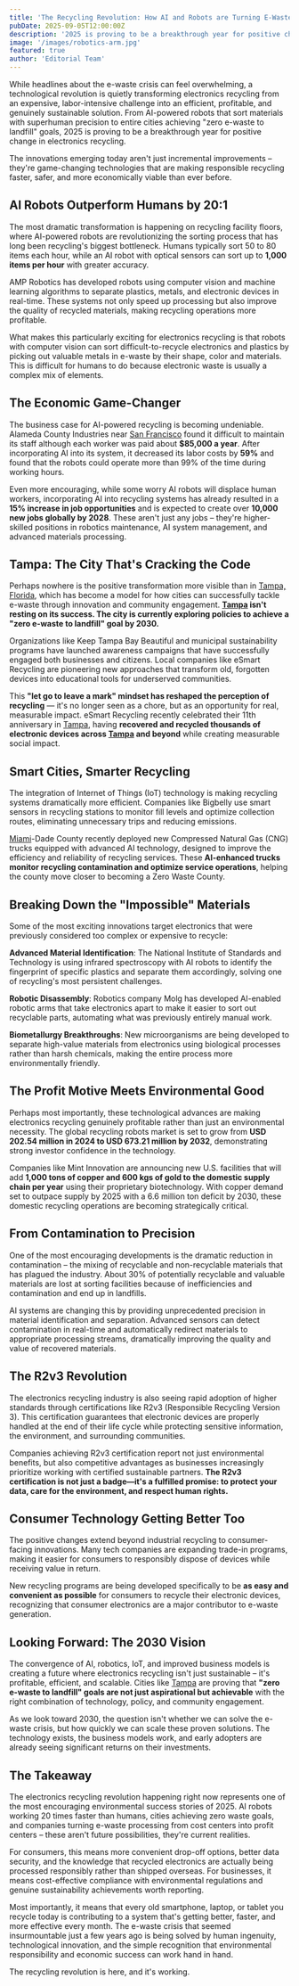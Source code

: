 ```yaml
---
title: 'The Recycling Revolution: How AI and Robots are Turning E-Waste into Environmental Wins'
pubDate: 2025-09-05T12:00:00Z
description: '2025 is proving to be a breakthrough year for positive change in electronics recycling.'
image: '/images/robotics-arm.jpg'
featured: true
author: 'Editorial Team'
---
```


While headlines about the e-waste crisis can feel overwhelming, a technological revolution is quietly transforming electronics recycling from an expensive, labor-intensive challenge into an efficient, profitable, and genuinely sustainable solution. From AI-powered robots that sort materials with superhuman precision to entire cities achieving "zero e-waste to landfill" goals, 2025 is proving to be a breakthrough year for positive change in electronics recycling.

The innovations emerging today aren't just incremental improvements – they're game-changing technologies that are making responsible recycling faster, safer, and more economically viable than ever before.

## AI Robots Outperform Humans by 20:1

The most dramatic transformation is happening on recycling facility floors, where AI-powered robots are revolutionizing the sorting process that has long been recycling's biggest bottleneck. Humans typically sort 50 to 80 items each hour, while an AI robot with optical sensors can sort up to <strong>1,000 items per hour</strong> with greater accuracy.

AMP Robotics has developed robots using computer vision and machine learning algorithms to separate plastics, metals, and electronic devices in real-time. These systems not only speed up processing but also improve the quality of recycled materials, making recycling operations more profitable.

What makes this particularly exciting for electronics recycling is that robots with computer vision can sort difficult-to-recycle electronics and plastics by picking out valuable metals in e-waste by their shape, color and materials. This is difficult for humans to do because electronic waste is usually a complex mix of elements.

## The Economic Game-Changer

The business case for AI-powered recycling is becoming undeniable. Alameda County Industries near [San Francisco](/states/california/san-francisco) found it difficult to maintain its staff although each worker was paid about <strong>$85,000 a year</strong>. After incorporating AI into its system, it decreased its labor costs by <strong>59%</strong> and found that the robots could operate more than 99% of the time during working hours.

Even more encouraging, while some worry AI robots will displace human workers, incorporating AI into recycling systems has already resulted in a <strong>15% increase in job opportunities</strong> and is expected to create over <strong>10,000 new jobs globally by 2028</strong>. These aren't just any jobs – they're higher-skilled positions in robotics maintenance, AI system management, and advanced materials processing.

## Tampa: The City That's Cracking the Code

Perhaps nowhere is the positive transformation more visible than in [Tampa, Florida](/states/florida/tampa), which has become a model for how cities can successfully tackle e-waste through innovation and community engagement. <strong>[Tampa](/states/florida/tampa) isn't resting on its success. The city is currently exploring policies to achieve a "zero e-waste to landfill" goal by 2030.</strong>

Organizations like Keep Tampa Bay Beautiful and municipal sustainability programs have launched awareness campaigns that have successfully engaged both businesses and citizens. Local companies like eSmart Recycling are pioneering new approaches that transform old, forgotten devices into educational tools for underserved communities.

This <strong>"let go to leave a mark" mindset has reshaped the perception of recycling</strong> — it's no longer seen as a chore, but as an opportunity for real, measurable impact. eSmart Recycling recently celebrated their 11th anniversary in [Tampa](/states/florida/tampa), having <strong>recovered and recycled thousands of electronic devices across [Tampa](/states/florida/tampa) and beyond</strong> while creating measurable social impact.

## Smart Cities, Smarter Recycling

The integration of Internet of Things (IoT) technology is making recycling systems dramatically more efficient. Companies like Bigbelly use smart sensors in recycling stations to monitor fill levels and optimize collection routes, eliminating unnecessary trips and reducing emissions.

[Miami](/states/florida/miami)-Dade County recently deployed new Compressed Natural Gas (CNG) trucks equipped with advanced AI technology, designed to improve the efficiency and reliability of recycling services. These <strong>AI-enhanced trucks monitor recycling contamination and optimize service operations</strong>, helping the county move closer to becoming a Zero Waste County.

## Breaking Down the "Impossible" Materials

Some of the most exciting innovations target electronics that were previously considered too complex or expensive to recycle:

<strong>Advanced Material Identification</strong>: The National Institute of Standards and Technology is using infrared spectroscopy with AI robots to identify the fingerprint of specific plastics and separate them accordingly, solving one of recycling's most persistent challenges.

<strong>Robotic Disassembly</strong>: Robotics company Molg has developed AI-enabled robotic arms that take electronics apart to make it easier to sort out recyclable parts, automating what was previously entirely manual work.

<strong>Biometallurgy Breakthroughs</strong>: New microorganisms are being developed to separate high-value materials from electronics using biological processes rather than harsh chemicals, making the entire process more environmentally friendly.

## The Profit Motive Meets Environmental Good

Perhaps most importantly, these technological advances are making electronics recycling genuinely profitable rather than just an environmental necessity. The global recycling robots market is set to grow from <strong>USD 202.54 million in 2024 to USD 673.21 million by 2032</strong>, demonstrating strong investor confidence in the technology.

Companies like Mint Innovation are announcing new U.S. facilities that will add <strong>1,000 tons of copper and 600 kgs of gold to the domestic supply chain per year</strong> using their proprietary biotechnology. With copper demand set to outpace supply by 2025 with a 6.6 million ton deficit by 2030, these domestic recycling operations are becoming strategically critical.

## From Contamination to Precision

One of the most encouraging developments is the dramatic reduction in contamination – the mixing of recyclable and non-recyclable materials that has plagued the industry. About 30% of potentially recyclable and valuable materials are lost at sorting facilities because of inefficiencies and contamination and end up in landfills.

AI systems are changing this by providing unprecedented precision in material identification and separation. Advanced sensors can detect contamination in real-time and automatically redirect materials to appropriate processing streams, dramatically improving the quality and value of recovered materials.

## The R2v3 Revolution

The electronics recycling industry is also seeing rapid adoption of higher standards through certifications like R2v3 (Responsible Recycling Version 3). This certification guarantees that electronic devices are properly handled at the end of their life cycle while protecting sensitive information, the environment, and surrounding communities.

Companies achieving R2v3 certification report not just environmental benefits, but also competitive advantages as businesses increasingly prioritize working with certified sustainable partners. <strong>The R2v3 certification is not just a badge—it's a fulfilled promise: to protect your data, care for the environment, and respect human rights.</strong>

## Consumer Technology Getting Better Too

The positive changes extend beyond industrial recycling to consumer-facing innovations. Many tech companies are expanding trade-in programs, making it easier for consumers to responsibly dispose of devices while receiving value in return.

New recycling programs are being developed specifically to be <strong>as easy and convenient as possible</strong> for consumers to recycle their electronic devices, recognizing that consumer electronics are a major contributor to e-waste generation.

## Looking Forward: The 2030 Vision

The convergence of AI, robotics, IoT, and improved business models is creating a future where electronics recycling isn't just sustainable – it's profitable, efficient, and scalable. Cities like [Tampa](/states/florida/tampa) are proving that <strong>"zero e-waste to landfill" goals are not just aspirational but achievable</strong> with the right combination of technology, policy, and community engagement.

As we look toward 2030, the question isn't whether we can solve the e-waste crisis, but how quickly we can scale these proven solutions. The technology exists, the business models work, and early adopters are already seeing significant returns on their investments.

## The Takeaway

The electronics recycling revolution happening right now represents one of the most encouraging environmental success stories of 2025. AI robots working 20 times faster than humans, cities achieving zero waste goals, and companies turning e-waste processing from cost centers into profit centers – these aren't future possibilities, they're current realities.

For consumers, this means more convenient drop-off options, better data security, and the knowledge that recycled electronics are actually being processed responsibly rather than shipped overseas. For businesses, it means cost-effective compliance with environmental regulations and genuine sustainability achievements worth reporting.

Most importantly, it means that every old smartphone, laptop, or tablet you recycle today is contributing to a system that's getting better, faster, and more effective every month. The e-waste crisis that seemed insurmountable just a few years ago is being solved by human ingenuity, technological innovation, and the simple recognition that environmental responsibility and economic success can work hand in hand.

The recycling revolution is here, and it's working.
